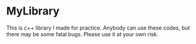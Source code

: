 # MyLibrary
This is c++ library I made for practice.
Anybody can use these codes, but there may be some fatal bugs.
Please use it at your own risk.
